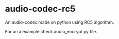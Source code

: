 # audio-codec-rc5
An audio-codec made on python using RC5 algorithm.

For an a example check audio_encrypt.py file.
